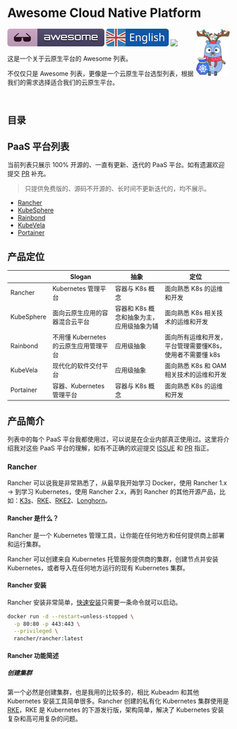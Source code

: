 
# Awesome Cloud Native Platform

<img align="right" src="img/logo.svg" width="15%"/>

[![Awesome](img/awesome.svg)](https://github.com/sindresorhus/awesome)
[![](img/english.svg)](README.md)
![](https://img.shields.io/github/license/inative-io/awesome-cloud-native)

这是一个关于云原生平台的 Awesome 列表。

不仅仅只是 Awesome 列表，更像是一个云原生平台选型列表，根据我们的需求选择适合我们的云原生平台。

<br/>

## 目录

## PaaS 平台列表

当前列表只展示 100% 开源的、一直有更新、迭代的 PaaS 平台。如有遗漏欢迎提交 [PR](https://github.com/inative-io/awesome-cloud-native-platform/pulls) 补充。

> 只提供免费版的、源码不开源的、长时间不更新迭代的，均不展示。

* [Rancher](https://github.com/rancher/rancher)
* [KubeSphere](https://github.com/kubesphere/kubesphere)
* [Rainbond](https://github.com/goodrain/rainbond)
* [KubeVela](https://github.com/kubevela/kubevela)
* [Portainer](https://github.com/portainer/portainer)

## 产品定位

|            | Slogan                                 | 抽象                                      | 定位                                                      |
| ---------- | -------------------------------------- | ----------------------------------------- | --------------------------------------------------------- |
| Rancher    | Kubernetes 管理平台                    | 容器与 K8s 概念                           | 面向熟悉 K8s 的运维和开发                                 |
| KubeSphere | 面向云原生应用的容器混合云平台         | 容器和 K8s 概念和抽象为主，应用级抽象为辅 | 面向熟悉 K8s 相关技术的运维和开发                         |
| Rainbond   | 不用懂 Kubernetes 的云原生应用管理平台 | 应用级抽象                                | 面向所有运维和开发，平台管理需要懂K8s，使用者不需要懂 k8s |
| KubeVela   | 现代化的软件交付平台                   | 应用级抽象                                | 面向熟悉 K8s 和 OAM 相关技术的运维和开发                  |
| Portainer  | 容器、Kubernetes 管理平台              | 容器与 K8s 概念                           | 面向熟悉 K8s 的运维和开发                                 |

## 产品简介

列表中的每个 PaaS 平台我都使用过，可以说是在企业内部真正使用过。这里将介绍我对这些 PaaS 平台的理解，如有不正确的欢迎提交 [ISSUE](https://github.com/inative-io/awesome-cloud-native-platform/issues) 和 [PR](https://github.com/inative-io/awesome-cloud-native-platform/pulls) 指正。

### Rancher

Rancher 可以说我是非常熟悉了，从最早我开始学习 Docker，使用 Rancher 1.x -> 到学习 Kubernetes，使用 Rancher 2.x，再到 Rancher 的其他开源产品，比如：[K3s](https://github.com/k3s-io/k3s/)、[RKE](https://github.com/rancher/rke)、[RKE2](https://github.com/rancher/rke2)、[Longhorn](https://github.com/longhorn/longhorn)。

#### Rancher 是什么？

Rancher 是一个 Kubernetes 管理工具，让你能在任何地方和任何提供商上部署和运行集群。

Rancher 可以创建来自 Kubernetes 托管服务提供商的集群，创建节点并安装 Kubernetes，或者导入在任何地方运行的现有 Kubernetes 集群。

#### Rancher 安装

Rancher 安装非常简单，[快速安装](https://ranchermanager.docs.rancher.com/pages-for-subheaders/rancher-on-a-single-node-with-docker)只需要一条命令就可以启动。

```bash
docker run -d --restart=unless-stopped \
  -p 80:80 -p 443:443 \
  --privileged \
  rancher/rancher:latest
```

#### Rancher 功能简述

##### 创建集群

第一个必然是创建集群，也是我用的比较多的，相比 Kubeadm 和其他 Kubernetes 安装工具简单很多。Rancher 创建的私有化 Kubernetes 集群使用是 [RKE](https://github.com/rancher/rke)，RKE 是 Kubernetes 的下游发行版，架构简单，解决了 Kubernetes 安装复杂和高可用复杂的问题。
